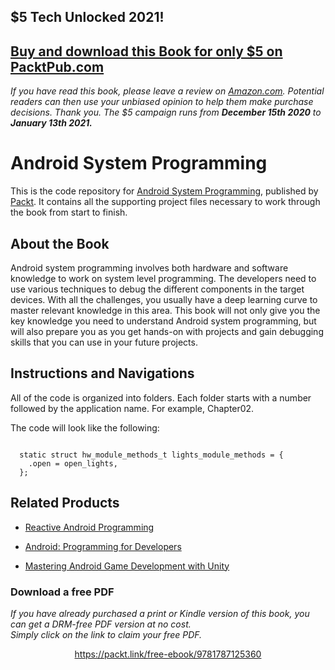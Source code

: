 


## $5 Tech Unlocked 2021!
[Buy and download this Book for only $5 on PacktPub.com](https://www.packtpub.com/product/android-system-programming/9781787125360)
-----
*If you have read this book, please leave a review on [Amazon.com](https://www.amazon.com/gp/product/178712536X).     Potential readers can then use your unbiased opinion to help them make purchase decisions. Thank you. The $5 campaign         runs from __December 15th 2020__ to __January 13th 2021.__*

# Android System Programming

This is the code repository for [Android System Programming](https://www.packtpub.com/application-development/android-system-programming?utm_source=GitHub&utm_medium=repo&utm_campaign=9781787125360), published by [Packt](www.packtpub.com). It contains all the supporting project files necessary to work through the book from start to finish.

## About the Book
Android system programming involves both hardware and software knowledge to work on system level programming. The developers need to use various techniques to debug the different components in the target devices. With all the challenges, you usually have a deep learning curve to master relevant knowledge in this area. This book will not only give you the key knowledge you need to understand Android system programming, but will also prepare you as you get hands-on with projects and gain debugging skills that you can use in your future projects.
## Instructions and Navigations
All of the code is organized into folders. Each folder starts with a number followed by the application name. For example, Chapter02.



The code will look like the following:
```

  static struct hw_module_methods_t lights_module_methods = {
    .open = open_lights,
  };

```

## Related Products
* [Reactive Android Programming](https://www.packtpub.com/application-development/reactive-android-programming?utm_source=GitHub&utm_medium=repo&utm_campaign=9781787289901)

* [Android: Programming for Developers](https://www.packtpub.com/application-development/android-programming-developers?utm_source=GitHub&utm_medium=repo&utm_campaign=9781787123694)

* [Mastering Android Game Development with Unity](https://www.packtpub.com/game-development/mastering-android-game-development-unity?utm_source=GitHub&utm_medium=repo&utm_campaign=9781783550777)


### Download a free PDF

 <i>If you have already purchased a print or Kindle version of this book, you can get a DRM-free PDF version at no cost.<br>Simply click on the link to claim your free PDF.</i>
<p align="center"> <a href="https://packt.link/free-ebook/9781787125360">https://packt.link/free-ebook/9781787125360 </a> </p>